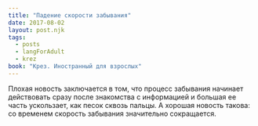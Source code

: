 ```yaml
---
title: "Падение скорости забывания"
date: 2017-08-02
layout: post.njk
tags:
  - posts
  - langForAdult
  - krez
book: "Крез. Иностранный для взрослых"
---
```


Плохая новость заключается в том, что процесс забывания начинает действовать сразу после знакомства с информацией и большая ее часть ускользает, как песок сквозь пальцы. А хорошая новость такова: со временем скорость забывания значительно сокращается.
